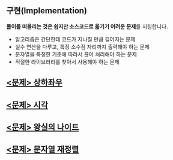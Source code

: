 ## 구현(Implementation)
**풀이를 떠올리는 것은 쉽지만 소스코드로 옮기기 어려운 문제**를 지칭합니다.
- 알고리즘은 간단한데 코드가 지나칠 만큼 길어지는 문제
- 실수 연산을 다루고, 특정 소수점 자리까지 출력해야 하는 문제
- 문자열을 특정한 기준에 따라서 끊어 처리해야 하는 문제
- 적절한 라이브러리를 찾아서 사용해야 하는 문제

## [<문제> 상하좌우](https://github.com/20170375/Coding-Test-with-Python/blob/main/bank/%EC%83%81%ED%95%98%EC%A2%8C%EC%9A%B0.md)

## [<문제> 시각](https://github.com/20170375/Coding-Test-with-Python/blob/main/bank/%EC%8B%9C%EA%B0%81.md)

## [<문제> 왕실의 나이트](https://github.com/20170375/Coding-Test-with-Python/blob/main/bank/%EC%99%95%EC%8B%A4%EC%9D%98%20%EB%82%98%EC%9D%B4%ED%8A%B8.md)

## [<문제> 문자열 재정렬](https://github.com/20170375/Coding-Test-with-Python/blob/main/bank/%EB%AC%B8%EC%9E%90%EC%97%B4%20%EC%9E%AC%EC%A0%95%EB%A0%AC.md)
